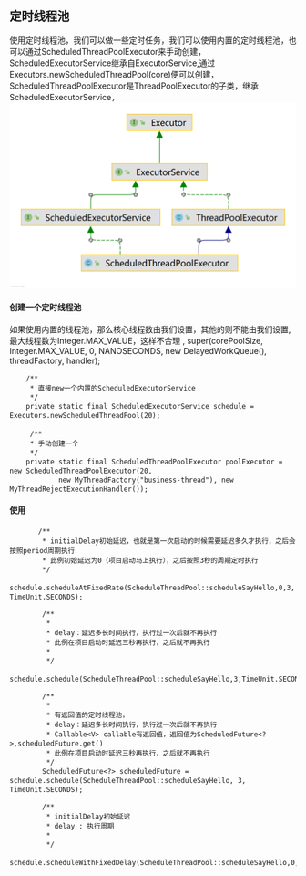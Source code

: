 ## 定时线程池  
使用定时线程池，我们可以做一些定时任务，我们可以使用内置的定时线程池，也可以通过ScheduledThreadPoolExecutor来手动创建，
ScheduledExecutorService继承自ExecutorService,通过Executors.newScheduledThreadPool(core)便可以创建，
ScheduledThreadPoolExecutor是ThreadPoolExecutor的子类，继承ScheduledExecutorService，
![img.png](img.png)

#### 创建一个定时线程池  
如果使用内置的线程池，那么核心线程数由我们设置，其他的则不能由我们设置,最大线程数为Integer.MAX_VALUE，这样不合理
,
super(corePoolSize, Integer.MAX_VALUE, 0, NANOSECONDS, new DelayedWorkQueue(), threadFactory, handler);
```
    /**
     * 直接new一个内置的ScheduledExecutorService   
     */
    private static final ScheduledExecutorService schedule = Executors.newScheduledThreadPool(20);
    
     /**
     * 手动创建一个
     */
    private static final ScheduledThreadPoolExecutor poolExecutor = new ScheduledThreadPoolExecutor(20,
            new MyThreadFactory("business-thread"), new MyThreadRejectExecutionHandler());
```

#### 使用  
```
       /**
        * initialDelay初始延迟，也就是第一次启动的时候需要延迟多久才执行，之后会按照period周期执行
        * 此例初始延迟为0（项目启动马上执行），之后按照3秒的周期定时执行
        */
        schedule.scheduleAtFixedRate(ScheduleThreadPool::scheduleSayHello,0,3, TimeUnit.SECONDS);
```


```
        /**
         *
         * delay：延迟多长时间执行，执行过一次后就不再执行
         * 此例在项目启动时延迟三秒再执行，之后就不再执行
         *
         */
        schedule.schedule(ScheduleThreadPool::scheduleSayHello,3,TimeUnit.SECONDS);

```

```
        /**
         *
         * 有返回值的定时线程池，
         * delay：延迟多长时间执行，执行过一次后就不再执行
         * Callable<V> callable有返回值，返回值为ScheduledFuture<?>,scheduledFuture.get()
         * 此例在项目启动时延迟三秒再执行，之后就不再执行
         */
        ScheduledFuture<?> scheduledFuture = schedule.schedule(ScheduleThreadPool::scheduleSayHello, 3, TimeUnit.SECONDS);
```

```
        /**
         * initialDelay初始延迟
         * delay : 执行周期
         * 
         */
        schedule.scheduleWithFixedDelay(ScheduleThreadPool::scheduleSayHello,0,3,TimeUnit.SECONDS);
```
